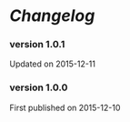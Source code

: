 # _Changelog_

### version 1.0.1
Updated on 2015-12-11


### version 1.0.0
First published on 2015-12-10